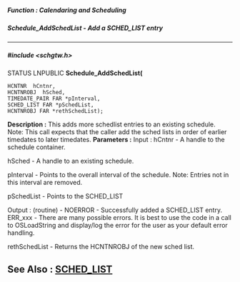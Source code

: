##### Function : Calendaring and Scheduling
##### Schedule_AddSchedList - Add a SCHED_LIST entry
---
##### #include <schgtw.h>
STATUS LNPUBLIC **Schedule_AddSchedList(**

	HCNTNR  hCntnr,
	HCNTNROBJ  hSched,
	TIMEDATE_PAIR FAR *pInterval,
	SCHED_LIST FAR *pSchedList,
	HCNTNROBJ FAR *rethSchedList);
**Description :**
This adds more schedlist entries to an existing schedule. Note: This call 
expects that the caller add the sched lists in order of earlier timedates to 
later timedates.
**Parameters :**
Input :
hCntnr  -  A handle to the schedule container.

hSched  -  A handle to an existing schedule.

pInterval  -  Points to the overall interval of the schedule. Note: Entries not in this interval are removed.

pSchedList  -  Points to the SCHED_LIST

Output :
(routine)  -  NOERROR - Successfully added a SCHED_LIST entry.
ERR_xxx - There are many possible errors. It is best to use the code in a call to OSLoadString and display/log the error for the user as your default error handling.


rethSchedList  -  Returns the HCNTNROBJ of the new sched list.

**See Also :**
[SCHED_LIST](D:/md_files/SCHED_LIST.md)
---
